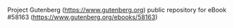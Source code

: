 Project Gutenberg (https://www.gutenberg.org) public repository for
eBook #58163 (https://www.gutenberg.org/ebooks/58163)

